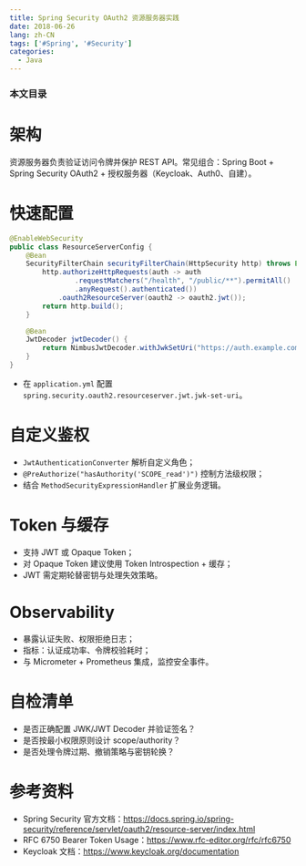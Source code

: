 ```yaml
---
title: Spring Security OAuth2 资源服务器实践
date: 2018-06-26
lang: zh-CN
tags: ['#Spring', '#Security']
categories:
  - Java
---
```


### 本文目录
<!-- toc -->

# 架构
资源服务器负责验证访问令牌并保护 REST API。常见组合：Spring Boot + Spring Security OAuth2 + 授权服务器（Keycloak、Auth0、自建）。

# 快速配置
```java
@EnableWebSecurity
public class ResourceServerConfig {
    @Bean
    SecurityFilterChain securityFilterChain(HttpSecurity http) throws Exception {
        http.authorizeHttpRequests(auth -> auth
                .requestMatchers("/health", "/public/**").permitAll()
                .anyRequest().authenticated())
            .oauth2ResourceServer(oauth2 -> oauth2.jwt());
        return http.build();
    }

    @Bean
    JwtDecoder jwtDecoder() {
        return NimbusJwtDecoder.withJwkSetUri("https://auth.example.com/.well-known/jwks.json").build();
    }
}
```
- 在 `application.yml` 配置 `spring.security.oauth2.resourceserver.jwt.jwk-set-uri`。

# 自定义鉴权
- `JwtAuthenticationConverter` 解析自定义角色；
- `@PreAuthorize("hasAuthority('SCOPE_read')")` 控制方法级权限；
- 结合 `MethodSecurityExpressionHandler` 扩展业务逻辑。

# Token 与缓存
- 支持 JWT 或 Opaque Token；
- 对 Opaque Token 建议使用 Token Introspection + 缓存；
- JWT 需定期轮替密钥与处理失效策略。

# Observability
- 暴露认证失败、权限拒绝日志；
- 指标：认证成功率、令牌校验耗时；
- 与 Micrometer + Prometheus 集成，监控安全事件。

# 自检清单
- 是否正确配置 JWK/JWT Decoder 并验证签名？
- 是否按最小权限原则设计 scope/authority？
- 是否处理令牌过期、撤销策略与密钥轮换？

# 参考资料
- Spring Security 官方文档：https://docs.spring.io/spring-security/reference/servlet/oauth2/resource-server/index.html
- RFC 6750 Bearer Token Usage：https://www.rfc-editor.org/rfc/rfc6750
- Keycloak 文档：https://www.keycloak.org/documentation
